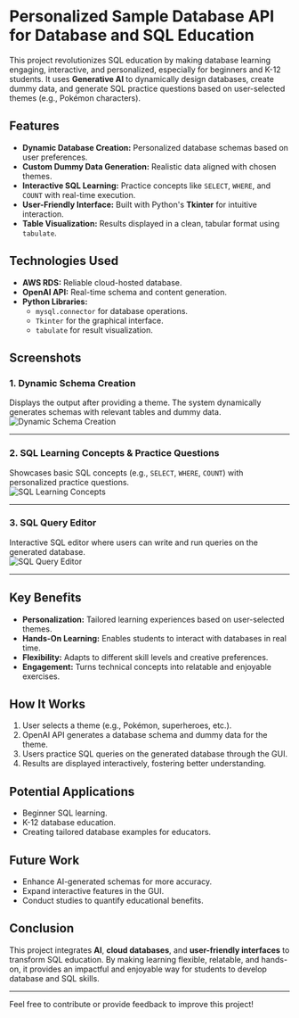 # Personalized Sample Database API for Database and SQL Education

This project revolutionizes SQL education by making database learning engaging, interactive, and personalized, especially for beginners and K-12 students. It uses **Generative AI** to dynamically design databases, create dummy data, and generate SQL practice questions based on user-selected themes (e.g., Pokémon characters).

## Features
- **Dynamic Database Creation:** Personalized database schemas based on user preferences.
- **Custom Dummy Data Generation:** Realistic data aligned with chosen themes.
- **Interactive SQL Learning:** Practice concepts like `SELECT`, `WHERE`, and `COUNT` with real-time execution.
- **User-Friendly Interface:** Built with Python's **Tkinter** for intuitive interaction.
- **Table Visualization:** Results displayed in a clean, tabular format using `tabulate`.

## Technologies Used
- **AWS RDS:** Reliable cloud-hosted database.
- **OpenAI API:** Real-time schema and content generation.
- **Python Libraries:** 
  - `mysql.connector` for database operations.
  - `Tkinter` for the graphical interface.
  - `tabulate` for result visualization.

## Screenshots

### 1. **Dynamic Schema Creation**
Displays the output after providing a theme. The system dynamically generates schemas with relevant tables and dummy data.  
![Dynamic Schema Creation](path/to/screenshot1.png)

---

### 2. **SQL Learning Concepts & Practice Questions**
Showcases basic SQL concepts (e.g., `SELECT`, `WHERE`, `COUNT`) with personalized practice questions.  
![SQL Learning Concepts](path/to/screenshot2.png)

---

### 3. **SQL Query Editor**
Interactive SQL editor where users can write and run queries on the generated database.  
![SQL Query Editor](path/to/screenshot3.png)

---

## Key Benefits
- **Personalization:** Tailored learning experiences based on user-selected themes.
- **Hands-On Learning:** Enables students to interact with databases in real time.
- **Flexibility:** Adapts to different skill levels and creative preferences.
- **Engagement:** Turns technical concepts into relatable and enjoyable exercises.

## How It Works
1. User selects a theme (e.g., Pokémon, superheroes, etc.).
2. OpenAI API generates a database schema and dummy data for the theme.
3. Users practice SQL queries on the generated database through the GUI.
4. Results are displayed interactively, fostering better understanding.

## Potential Applications
- Beginner SQL learning.
- K-12 database education.
- Creating tailored database examples for educators.

## Future Work
- Enhance AI-generated schemas for more accuracy.
- Expand interactive features in the GUI.
- Conduct studies to quantify educational benefits.

## Conclusion
This project integrates **AI**, **cloud databases**, and **user-friendly interfaces** to transform SQL education. By making learning flexible, relatable, and hands-on, it provides an impactful and enjoyable way for students to develop database and SQL skills.

---
Feel free to contribute or provide feedback to improve this project!

